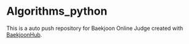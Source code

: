 # Algorithms_python
This is a auto push repository for Baekjoon Online Judge created with [BaekjoonHub](https://github.com/BaekjoonHub/BaekjoonHub).
